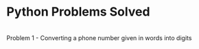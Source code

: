 # Python Problems Solved
<br>
Problem 1 - Converting a phone number given in words into digits
<br>
